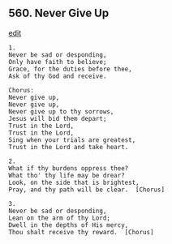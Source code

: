 
## 560.  Never Give Up
[edit](https://docs.google.com/document/d/1e3RQXUrjpYFUaY2_llZHSO_e53bxQblQ/edit?mode=html)



    1.
    Never be sad or desponding,
    Only have faith to believe;
    Grace, for the duties before thee,
    Ask of thy God and receive.

    Chorus:
    Never give up, 
    Never give up,
    Never give up to thy sorrows,
    Jesus will bid them depart;
    Trust in the Lord,
    Trust in the Lord,
    Sing when your trials are greatest,
    Trust in the Lord and take heart.

    2.
    What if thy burdens oppress thee?
    What tho' thy life may be drear?
    Look, on the side that is brightest,
    Pray, and thy path will be clear.  [Chorus]

    3.
    Never be sad or desponding,
    Lean on the arm of thy Lord;
    Dwell in the depths of His mercy,
    Thou shalt receive thy reward.  [Chorus]

